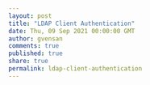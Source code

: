 ```yaml
---
layout: post
title: "LDAP Client Authentication"
date: Thu, 09 Sep 2021 00:00:00 GMT
author: gvensan
comments: true
published: true
share: true
permalink: ldap-client-authentication
---
```

